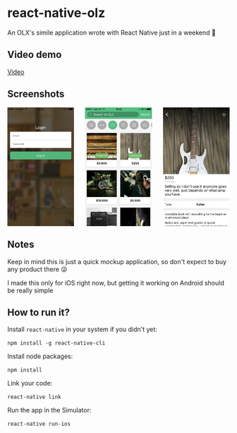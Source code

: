 # react-native-olz
An OLX's simile application wrote with React Native just in a weekend 🚀

## Video demo
<a href="https://www.youtube.com/watch?v=W54LIVVXUi8" target="_blank">Video</a>

## Screenshots
<div style="display: flex; flex: 1; justify-content: space-between;">
  <img src="https://raw.githubusercontent.com/sanchan/react-native-olz/screenshots/01.PNG" width="30%"/>
  <img src="https://raw.githubusercontent.com/sanchan/react-native-olz/screenshots/02.PNG" width="30%"/>
  <img src="https://raw.githubusercontent.com/sanchan/react-native-olz/screenshots/03.PNG" width="30%"/>
</div>

## Notes
Keep in mind this is just a quick mockup application, so don't expect to buy any product there 😜

I made this only for iOS right now, but getting it working on Android should be really simple

## How to run it?
Install `react-native` in your system if you didn't yet:

```
npm install -g react-native-cli
```

Install node packages:

```
npm install
```

Link your code:

```
react-native link
```

Run the app in the Simulator:

```
react-native run-ios
```
